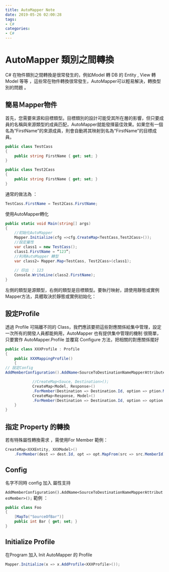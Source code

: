 ```yaml
---
title: AutoMapper Note
date: 2019-05-26 02:00:28
tags: 
- C#
categories:
- C#
---
```

#  AutoMapper 類別之間轉換
C# 在物件類別之間轉換是很常發生的，例如Model 轉 DB 的 Entity , View 轉 Model 等等 ，這些常在物件轉換很常發生，AutoMapper可以輕易解決，轉換型別的問題 。

<!--more-->

##  簡易Ｍapper物件
首先，您需要來源和目標類型。目標類別的設計可能受其所在層的影響，但只要成員的名稱與來源類型的成員匹配，AutoMapper就能發揮最佳效果。如果您有一個名為“FirstName”的來源成員，則會自動將其映射到名為“FirstName”的目標成員。
```csharp
public class TestCass
{
    public string FirstName { get; set; }
}

public class Test2Cass
{
    public string FirstName { get; set; }
}
```

通常的做法為 ：
```csharp
TestCass.FirstName = Test2Cass.FirstName;
```

使用AutoMapper轉化
```csharp
public static void Main(string[] args)
{
    //初始化AutoMapper
    Mapper.Initialize(cfg =>cfg.CreateMap<TestCass,Test2Cass>());
    //設定屬性
    var class1 = new TestCass();
    class1.FirstName = “123”;
    //利用AutoMapper 轉型
    var class2= Mapper.Map<TestCass, Test2Cass>(class1);
    
    // 印出 ： 123
    Console.WriteLine(class2.FirstName);
}
```

左側的類型是源類型，右側的類型是目標類型。要執行映射，請使用靜態或實例Mapper方法，具體取決於靜態或實例初始化：

## 設定Profile
 透過 Profile 可隔離不同的 Class，我們應該要把這些對應關係給集中管理，設定一次所有的開發人員都能夠用，AutoMapper 也有提供集中管理的機制
 很簡單，只要實作 AutoMapper.Profile 並覆寫 Configure 方法，把相關的對應關係擺好

```csharp
public class XXXProfile : Profile
{
    public XXXMappingProfile()
    {
// 設定Config
AddMemberConfiguration().AddName<SourceToDestinationNameMapperAttributesMember>();

            //CreateMap<Souce, Destination>();
            CreateMap<Model, Response>()
            .ForMember(Destination => Destination.Id, option => ption.MapFrom(source => source.Id))
            CreateMap<Response, Model>()
            .ForMember(Destination => Destination.Id, option => option.MapFrom(source => source.Id))
    }
}
```

## 指定 Property 的轉換
若有特殊屬性轉換需求 ，需使用For Member 
範例：
```csharp
CreateMap<XXXEntity, XXXModel>()
    .ForMember(dest => dest.Id, opt => opt.MapFrom(src => src.MemberId))
```

## Config
名字不同時 config 加入 屬性支持

`AddMemberConfiguration().AddName<SourceToDestinationNameMapperAttributesMember>();`
範例 ：
```csharp
public class Foo
{
    [MapTo("SourceOfBar")]
    public int Bar { get; set; }
}
```

## Initialize Profile
在Program 加入 Init AutoMapper 的 Profile
```csharp
Mapper.Initialize(x => x.AddProfile<XXXProfile>());
```
